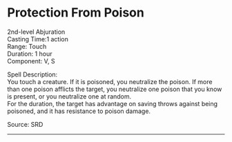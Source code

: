 # Protection From Poison
2nd-level Abjuration<br>
Casting Time:1 action<br>
Range: Touch<br>
Duration: 1 hour<br>
Component: V, S

Spell Description:<br>
You touch a creature. If it is poisoned, you neutralize the poison. If more than one poison afflicts the target, you neutralize one poison that you know is present, or you neutralize one at random.<br>For the duration, the target has advantage on saving throws against being poisoned, and it has resistance to poison damage.

Source: SRD

---